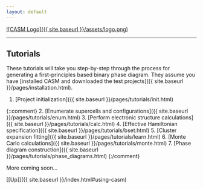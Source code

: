 ```yaml
---
layout: default
---
```


[![CASM Logo]({{ site.baseurl }}/assets/logo.png)](https://prisms-center.github.io/CASMcode_docs/)

***
## Tutorials

These tutorials will take you step-by-step through the process for generating a first-principles based
binary phase diagram. They assume you have [installed CASM and downloaded the test projects]({{ site.baseurl }}/pages/installation.html).

1. [Project initialization]({{ site.baseurl }}/pages/tutorials/init.html)

{::comment}
2. [Enumerate supercells and configurations]({{ site.baseurl }}/pages/tutorials/enum.html)
3. [Perform electronic structure calculations]({{ site.baseurl }}/pages/tutorials/calc.html)
4. [Effective Hamiltonian specification]({{ site.baseurl }}/pages/tutorials/bset.html)
5. [Cluster expansion fitting]({{ site.baseurl }}/pages/tutorials/learn.html)
6. [Monte Carlo calculations]({{ site.baseurl }}/pages/tutorials/monte.html)
7. [Phase diagram construction]({{ site.baseurl }}/pages/tutorials/phase_diagrams.html)
{:/comment}

More coming soon...

[[Up]]({{ site.baseurl }}/index.html#using-casm)
